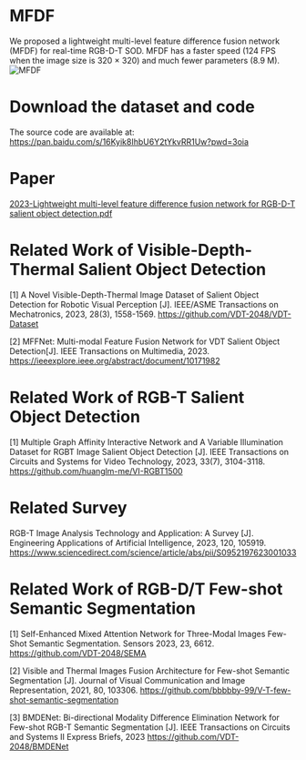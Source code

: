 # MFDF
We proposed a lightweight multi-level feature difference fusion network (MFDF) for real-time RGB-D-T SOD. MFDF has a faster speed (124 FPS when the image size is 320 × 320) and much fewer parameters (8.9 M).
![MFDF](https://github.com/VDT-2048/MFDF/assets/101933818/cb11914a-fcc4-4f30-868f-0cbdbc6b160d)


# Download the dataset and code
The source code are available at: https://pan.baidu.com/s/16Kyik8IhbU6Y2tYkvRR1Uw?pwd=3oia 

# Paper

[2023-Lightweight multi-level feature difference fusion network for RGB-D-T salient object detection.pdf](https://github.com/VDT-2048/MFDF/files/13700294/2023-Lightweight.multi-level.feature.difference.fusion.network.for.RGB-D-T.salient.object.detection.pdf)


#  Related Work of Visible-Depth-Thermal Salient Object Detection
[1]  A Novel Visible-Depth-Thermal Image Dataset of Salient Object Detection for Robotic Visual Perception [J]. IEEE/ASME Transactions on Mechatronics, 2023, 28(3), 1558-1569.
https://github.com/VDT-2048/VDT-Dataset

[2]  MFFNet: Multi-modal Feature Fusion Network for VDT Salient Object Detection[J]. IEEE Transactions on Multimedia, 2023.
https://ieeexplore.ieee.org/abstract/document/10171982
 
# Related Work of RGB-T Salient Object Detection
[1]  Multiple Graph Affinity Interactive Network and A Variable Illumination Dataset for RGBT Image Salient Object Detection [J]. IEEE Transactions on Circuits and Systems for Video Technology, 2023, 33(7), 3104-3118.
https://github.com/huanglm-me/VI-RGBT1500

# Related Survey
RGB-T Image Analysis Technology and Application: A Survey [J]. Engineering Applications of Artificial Intelligence,  2023, 120, 105919.
https://www.sciencedirect.com/science/article/abs/pii/S0952197623001033

# Related Work of RGB-D/T Few-shot Semantic Segmentation
[1]  Self-Enhanced Mixed Attention Network for Three-Modal Images Few-Shot Semantic Segmentation. Sensors 2023, 23, 6612.
https://github.com/VDT-2048/SEMA

[2]  Visible and Thermal Images Fusion Architecture for Few-shot Semantic Segmentation [J]. Journal of Visual Communication and Image Representation, 2021, 80, 103306. 
https://github.com/bbbbby-99/V-T-few-shot-semantic-segmentation

[3] BMDENet: Bi-directional Modality Difference Elimination Network for Few-shot RGB-T Semantic Segmentation [J]. IEEE Transactions on Circuits and Systems II Express Briefs, 2023
https://github.com/VDT-2048/BMDENet
